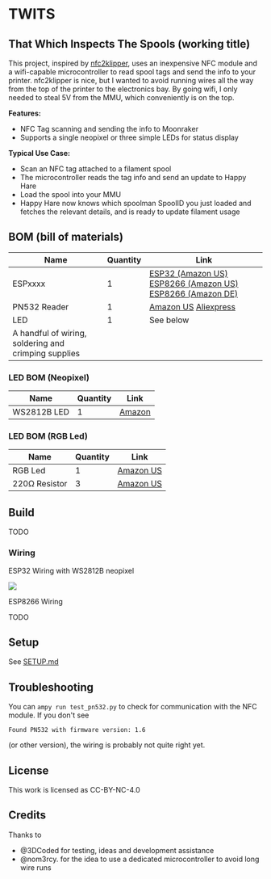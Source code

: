 # TWITS
## That Which Inspects The Spools (working title)

This project, inspired by [nfc2klipper](https://github.com/bofh69/nfc2klipper), uses an inexpensive NFC module and a wifi-capable microcontroller to read spool tags and send the info to your printer.
nfc2klipper is nice, but I wanted to avoid running wires all the way from the top of the printer to the electronics bay. By going wifi, I only needed to steal 5V from the MMU, which conveniently is on the top.

**Features:**
- NFC Tag scanning and sending the info to Moonraker
- Supports a single neopixel or three simple LEDs for status display

**Typical Use Case:**
- Scan an NFC tag attached to a filament spool
- The microcontroller reads the tag info and send an update to Happy Hare
- Load the spool into your MMU
- Happy Hare now knows which spoolman SpoolID you just loaded and fetches the relevant details, and is ready to update filament usage

## BOM (bill of materials)

| Name | Quantity | Link |
| - | - | - |
| ESPxxxx | 1 | [ESP32 (Amazon US)](https://a.co/d/i2e4Yh6) [ESP8266 (Amazon US)](https://a.co/d/fgC2XPE) [ESP8266 (Amazon DE)](https://a.co/d/930Fsel) |
| PN532 Reader | 1 | [Amazon US](https://a.co/d/1GwTvsT) [Aliexpress](https://www.aliexpress.com/item/1005007182056113.html) |
| LED | 1 | See below |
| A handful of wiring, soldering and crimping supplies | | |

### LED BOM (Neopixel)

| Name | Quantity | Link |
| - | - | - |
| WS2812B LED | 1 | [Amazon](https://a.co/d/6XfH9Zn) |

### LED BOM (RGB Led)

| Name | Quantity | Link |
| - | - | - |
| RGB Led | 1 | [Amazon US](https://a.co/d/e1wHlhK) |
| 220Ω Resistor | 3 | [Amazon US](https://a.co/d/3rpyEVH) |

## Build
TODO

### Wiring

ESP32 Wiring with WS2812B neopixel

![](images/ESP32%20Diagram.png)

ESP8266 Wiring

TODO

## Setup

See [SETUP.md](./SETUP.md)

## Troubleshooting
You can `ampy run test_pn532.py` to check for communication with the NFC module. If you don't see
```
Found PN532 with firmware version: 1.6
```
(or other version), the wiring is probably not quite right yet.

## License
This work is licensed as CC-BY-NC-4.0

## Credits
Thanks to
- @3DCoded for testing, ideas and development assistance
- @nom3rcy. for the idea to use a dedicated microcontroller to avoid long wire runs